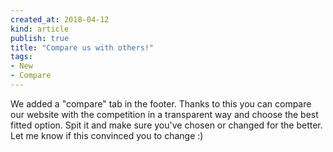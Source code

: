 ```yaml
---
created_at: 2018-04-12 
kind: article
publish: true
title: "Compare us with others!"
tags:
- New
- Compare
---
```

We added a "compare" tab in the footer. Thanks to this you can compare our website with the competition in a transparent way and choose the best fitted option. Spit it and make sure you've chosen or changed for the better. Let me know if this convinced you to change :)
